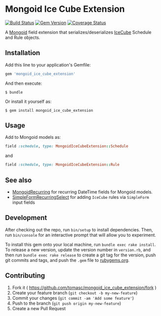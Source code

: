 # Mongoid Ice Cube Extension

[![Build Status](https://travis-ci.org/tomasc/mongoid_ice_cube_extension.svg)](https://travis-ci.org/tomasc/mongoid_ice_cube_extension) [![Gem Version](https://badge.fury.io/rb/mongoid_ice_cube_extension.svg)](http://badge.fury.io/rb/mongoid_ice_cube_extension) [![Coverage Status](https://img.shields.io/coveralls/tomasc/mongoid_ice_cube_extension.svg)](https://coveralls.io/r/tomasc/mongoid_ice_cube_extension)

A [Mongoid](https://github.com/mongoid/mongoid) field extension that serializes/deserializes [IceCube](https://github.com/seejohnrun/ice_cube/) Schedule and Rule objects.

## Installation

Add this line to your application's Gemfile:

```ruby
gem 'mongoid_ice_cube_extension'
```

And then execute:

    $ bundle

Or install it yourself as:

    $ gem install mongoid_ice_cube_extension

## Usage

Add to Mongoid models as:

```ruby
field :schedule, type: MongoidIceCubeExtension::Schedule
```

and

```ruby
field :schedule, type: MongoidIceCubeExtension::Rule
```

## See also

* [MongoidRecurring](https://github.com/tomasc/mongoid_recurring) for recurring DateTime fields for Mongoid models.
* [SimpleFormRecurringSelect](https://github.com/tomasc/simple_form_recurring_select) for adding `IceCube` rules via `SimpleForm` input fields

## Development

After checking out the repo, run `bin/setup` to install dependencies. Then, run `bin/console` for an interactive prompt that will allow you to experiment.

To install this gem onto your local machine, run `bundle exec rake install`. To release a new version, update the version number in `version.rb`, and then run `bundle exec rake release` to create a git tag for the version, push git commits and tags, and push the `.gem` file to [rubygems.org](https://rubygems.org).

## Contributing

1. Fork it ( https://github.com/tomasc/mongoid_ice_cube_extension/fork )
2. Create your feature branch (`git checkout -b my-new-feature`)
3. Commit your changes (`git commit -am 'Add some feature'`)
4. Push to the branch (`git push origin my-new-feature`)
5. Create a new Pull Request
